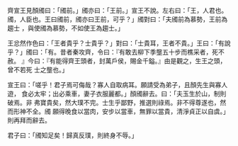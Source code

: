 齊宣王見顏斶曰：「斶前。」斶亦曰：「王前。」宣王不說。左右曰：「王，人君也。
斶，人臣也。王曰斶前，斶亦曰王前，可乎？」斶對曰：「夫斶前為慕勢，王前為趨士
，與使斶為慕勢，不如使王為趨士。」

王忿然作色曰：「王者貴乎？士貴乎？」對曰：「士貴耳，王者不貴。」王曰：「有說
乎？」斶曰：「有。昔者秦攻齊，令曰：『有敢去柳下季壟五十步而樵采者，死不赦。
』今曰：『有能得齊王頭者，封萬戶侯，賜金千鎰。』由是觀之，生王之頭，曾不若死
士之壟也。」

宣王曰：「嗟乎！君子焉可侮哉？寡人自取病耳。願請受為弟子，且顏先生與寡人遊，
食必太牢；出必乘車，妻子衣服麗都。」顏斶辭去。曰：「夫玉生於山，制則破焉。非
弗寶貴矣，然大璞不完。士生乎鄙野，推選則祿焉。非不得尊遂也，然而形神不全。斶
願得晚食以當肉，安步以當車，無罪以當貴，清淨貞正以自虞。」則再拜而辭去。

君子曰：「斶知足矣！歸真反璞，則終身不辱。」

